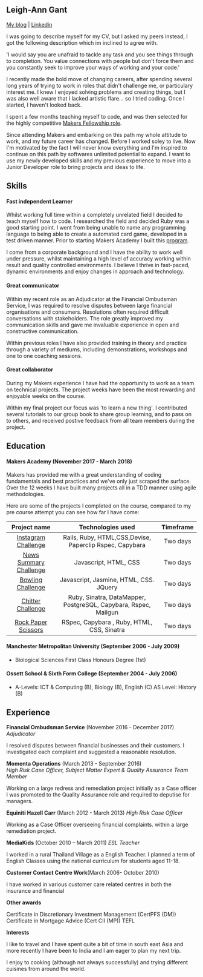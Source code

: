 ## Leigh-Ann Gant

[My blog](https://blog.makersacademy.com/meet-our-makers-fellows-leigh-ann-gant-25c71112121f)  |               [Linkedin](https://www.linkedin.com/in/leigh-ann-gant-cii-mp-cert-pfs-dm-a88756105/)

I was going to describe myself for my CV, but I asked my peers instead, I got the following description which im inclined to agree with.

'I would say you are unafraid to tackle any task and you see things through to completion. You value connections with people but don't force them and you constantly seek to improve your ways of working and your code.'

I recently made the bold move of changing careers, after spending several long years of trying to work in roles that didn't challenge me, or particulary interest me. I knew I enjoyed solving problems and creating things, but I was also well aware that I lacked artistic flare... so I tried coding. Once I started, I haven't looked back.

I spent a few months teaching myself to code, and was then selected for the highly competitive [Makers Fellowship role](http://www.makersacademy.com/). 

Since attending Makers and embarking on this path my whole attitude to work, and my future career has changed. Before I worked soley to live. Now I'm motivated by the fact I will never know everything and I'm inspired to continue on this path by softwares unlimited potential to expand. I want to use my newly developed skills and my previous experience to move into a Junior Developer role to bring projects and ideas to life.

## Skills

#### Fast independent Learner
Whilst working full time within a completely unrelated field I decided to teach myself how to code. I researched the field and decided Ruby was a good starting point. I went from being unable to name any programming language to being able to create a automated card game, developed in a test driven manner. Prior to starting Makers Academy I built this [program](https://github.com/Leigan0/beat-the-dealer-21).

I come from a corporate background and I have the ability to work well under pressure, whilst maintaining a high level of accuracy working within result and quality controlled environments. I believe I thrive in fast-paced, dynamic environments and enjoy changes in approach and technology.

#### Great communicator
Within my recent role as an Adjudicator at the Financial Ombudsman Service, I was required to resolve disputes between large financial organisations and consumers. Resolutions often required difficult conversations with stakeholders. The role greatly improved my communication skills and gave me invaluable experience in open and constructive communication.

Within previous roles I have also provided training in theory and practice through a variety of mediums, including demonstrations, workshops and one to one coaching sessions.


#### Great collaborator
During my Makers experience I have had the opportunity to work as a team on technical projects. The project weeks have been the most rewarding and enjoyable weeks on the course.

Within my final project our focus was 'to learn a new thing'. I contributed several tutorials to our group book to share group learning, and to pass on to others, and received postive feedback from all team members during the project. 

## Education

#### Makers Academy (November 2017 - March 2018)

Makers has provided me with a great understanding of coding fundamentals and best practices and we've only just scraped the surface. Over the 12 weeks I have built many projects all in a TDD manner using agile methodologies.

Here are some of the projects I completed on the course, compared to my pre course attempt you can see how far I have come:


| Project name                                                            | Technologies used           | Timeframe  |
| :-------------:                                                           |:-------------:              | :-----:|
| [Instagram Challenge](https://github.com/Leigan0/instagram-challenge)   | Rails, Ruby, HTML,CSS,Devise, Paperclip Rspec, Capybara                           |                            Two days|
| [News Summary Challenge](https://github.com/Leigan0/news-summary-challenge)               | Javascript, HTML, CSS                    | Two days |
| [Bowling Challenge](https://github.com/Leigan0/bowling-challenge)           | Javascript, Jasmine, HTML, CSS. JQuery                 |  Two days |
| [Chitter Challenge](https://github.com/Leigan0/chitter-challenge) | Ruby, Sinatra, DataMapper, PostgreSQL, Capybara, Rspec, Mailgun      | Two days |
| [Rock Paper Scissors](https://github.com/Leigan0/rps-challenge) | RSpec, Capybara , Ruby, HTML, CSS, Sinatra      |   Two days|

#### Manchester Metropolitan University (September 2006 - July 2009)

- Biological Sciences First Class Honours Degree (1st)

#### Ossett School & Sixth Form College (September 2004 - July 2006)
 - A-Levels: ICT & Computing (B), Biology (B), English (C) AS Level: History (B)

## Experience

**Financial Ombudsman Service** (November 2016 - December 2017)    
*Adjudicator*  

I resolved disputes between financial businesses and their customers. I investigated each complaint and suggested a reasonable resolution.

**Momenta Operations** (March 2013 - September 2016)   
*High Risk Case Officer, Subject Matter Expert & Quality Assurance Team Member*

Working on a large redress and remediation project initially as a Case officer I was promoted to the Quality Assurance role and required to deputise for managers.

**Equiniti Hazell Carr** (March 2012 - March 2013)
*High Risk Case Officer*

Working as a Case Officer overseeing financial complaints. within a large remediation project.

**MediaKids** (October 2010 – March 2011)
*ESL Teacher*

I worked in a rural Thailand Village as a English Teacher. I planned a term of English Classes using the national curriculum for students aged 11-18.

**Customer Contact Centre Work**(March 2006- October 2010)

I have worked in various customer care related centres in both the insurance and financial

**Other awards**

Certificate in Discretionary Investment Management (CertPFS (DM))
Certificate in Mortgage Advice (Cert CII (MP))
TEFL

**Interests**

I like to travel and I have spent quite a bit of time in south east Asia and more recently I have been to India and I am eager to plan my next trip.

I enjoy to cooking (although not always successfully) and trying different cuisines from around the world.
